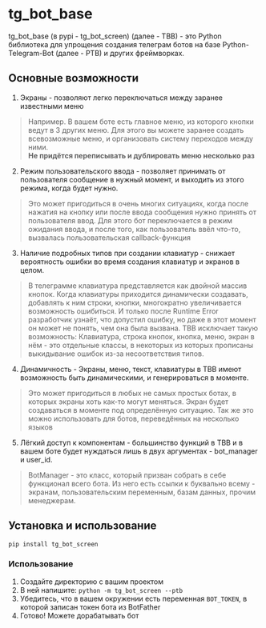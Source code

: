 # tg_bot_base

tg_bot_base (в pypi - tg_bot_screen) (далее - TBB) - это Python библиотека для упрощения создания телеграм ботов на базе Python-Telegram-Bot (далее - PTB) и других фреймворках.

## Основные возможности
1. Экраны - позволяют легко переключаться между заранее известными меню
> Например. В вашем боте есть главное меню, из которого кнопки ведут в 3 других меню.
> Для этого вы можете заранее создать всевозможные меню, и организовать систему переходов между ними.  
> **Не придётся переписывать и дублировать меню несколько раз**

2. Режим пользовательского ввода - позволяет принимать от пользователя сообщение в нужный момент, и выходить из этого режима, когда будет нужно.
> Это может пригодиться в очень многих ситуациях, когда после нажатия на кнопку или после ввода сообщения нужно принять от пользователя ввод.
> Для этого бот переключается в режим ожидания ввода, и после того, как пользователь ввёл что-то, вызвалась пользовательская callback-функция

3. Наличие подробных типов при создании клавиатур - снижает вероятность ошибки во время создания клавиатур и экранов в целом.
> В телеграмме клавиатура представляется как двойной массив кнопок. Когда клавиатуры приходится динамически создавать, добавлять к ним строки,
> кнопки, многократно увеличивается возможность ошибиться. И только после Runtime Error разработчик узнаёт, что допустил ошибку, но даже в этот момент он может не понять, чем она была вызвана.
TBB исключает такую возможность: Клавиатура, строка кнопок, кнопка, меню, экран в нём - это отдельные классы, в некоторых из которых прописаны выкидывание ошибок из-за несоответствия типов.

4. Динамичность - Экраны, меню, текст, клавиатуры в TBB имеют возможность быть динамическими, и генерироваться в моменте.
> Это может пригодиться в любых не самых простых ботах, в которых экраны хоть как-то могут меняться. Экран будет создаваться в моменте под определённую ситуацию.
> Так же это можно использовать для ботов, переведённых на несколько языков

5. Лёгкий доступ к компонентам - большинство функций в TBB и в вашем боте будет нуждаться лишь в двух аргументах - bot_manager и user_id.
> BotManager - это класс, который призван собрать в себе функционал всего бота. Из него есть ссылки к буквально всему - экранам, пользовательским переменным, базам данных,
> прочим менеджерам.
## Установка и использование
`pip install tg_bot_screen`

### Использование
1. Создайте директорию с вашим проектом  
2. В ней напишите: `python -m tg_bot_screen --ptb`
3. Убедитесь, что в вашем окружении есть переменная `BOT_TOKEN`, в которой записан токен бота из BotFather
4. Готово! Можете дорабатывать бот

















